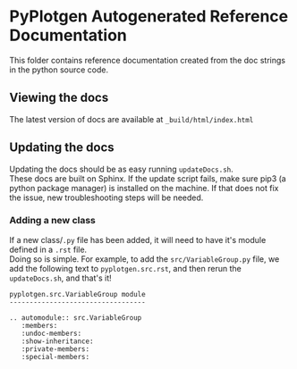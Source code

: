 # PyPlotgen Autogenerated Reference Documentation
This folder contains reference documentation created from the doc strings in the python source code.  

## Viewing the docs
The latest version of docs are available at `_build/html/index.html` 

## Updating the docs
Updating the docs should be as easy running `updateDocs.sh`.  
These docs are built on Sphinx. If the update script fails, make sure pip3 (a python package manager) 
is installed on the machine. If that does not fix the issue, new troubleshooting steps will be needed.

### Adding a new class
If a new class/`.py` file has been added, it will need to have it's module defined in a `.rst` file.  
Doing so is simple. For example, to add the `src/VariableGroup.py` file, we add the following text 
to `pyplotgen.src.rst`, and then rerun the `updateDocs.sh`, and that's it!
```
pyplotgen.src.VariableGroup module
----------------------------------

.. automodule:: src.VariableGroup
   :members:
   :undoc-members:
   :show-inheritance:
   :private-members:
   :special-members:
```  